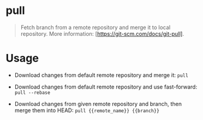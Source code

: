 # pull

> Fetch branch from a remote repository and merge it to local repository.
> More information: [https://git-scm.com/docs/git-pull].

# Usage

- Download changes from default remote repository and merge it:
    `pull`

- Download changes from default remote repository and use fast-forward:
    `pull --rebase`

- Download changes from given remote repository and branch, then merge them into HEAD:
    `pull {{remote_name}} {{branch}}`